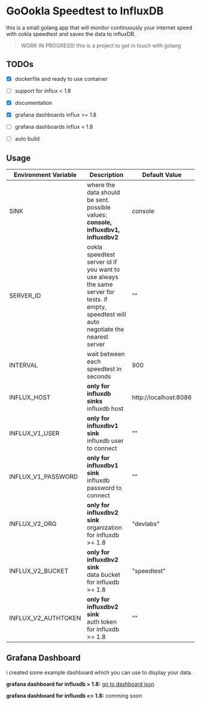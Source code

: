 # GoOokla Speedtest to InfluxDB

this is a small golang app that will monitor continuously your internet speed with ookla speedtest and saves the  data to influxDB.

> WORK IN PROGRESS! this is a project to get in touch with golang

## TODOs

- [x] dockerfile and ready to use container
- [ ] support for influx < 1.8
- [x] documentation
- [x] grafana dashboards influx >= 1.8
- [ ] grafana dashboards influx < 1.8
- [ ] auto build 


## Usage

| Environment Variable 	| Description                                                      	| Default Value 	|
|----------------------	|------------------------------------------------------------------	|---------------	|
| SINK                 	| where the data should be sent. possible values: <br> **console, influxdbv1, influxdbv2** | console            |
| SERVER_ID             | ookla speedtest server id if you want to use always the same server for tests. if empty, speedtest will auto negotiate the nearest server                                | ""           |
| INTERVAL             |  wait between each speedtest in seconds                            | 900          |
| INFLUX_HOST            | **only for influxdb sinks** <br> influxdb host                            | http://localhost:8086         |
| INFLUX_V1_USER            | **only for influxdbv1 sink** <br> influxdb user to connect                          | ""        |
| INFLUX_V1_PASSWORD            | **only for influxdbv1 sink** <br> influxdb password to connect                           | ""        |
| INFLUX_V2_ORG            | **only for influxdbv2 sink** <br> organization for influxdb >= 1.8                         | "devlabs"        |
| INFLUX_V2_BUCKET          | **only for influxdbv2 sink** <br> data bucket for influxdb >= 1.8                         | "speedtest"        |
| INFLUX_V2_AUTHTOKEN         | **only for influxdbv2 sink** <br> auth token for influxdb >= 1.8                         | ""        |

## Grafana Dashboard

i created some example dashboard which you can use to display your data. 

**grafana dashboard for influxdb > 1.8:** [go to dashboard json](./third_party/grafana_dashboard_influxdbv2.json)

**grafana dashboard for influxdb <= 1.8:** comming soon